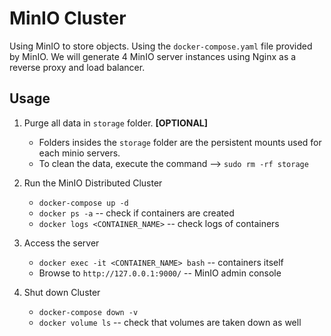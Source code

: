 # MinIO Cluster

Using MinIO to store objects. Using the `docker-compose.yaml` file provided by MinIO. We will generate 4 MinIO server 
instances using Nginx as a reverse proxy and load balancer. 

## Usage

1. Purge all data in `storage` folder. **[OPTIONAL]**
    - Folders insides the `storage` folder are the persistent mounts used for each minio servers.
    - To clean the data, execute the command --> `sudo rm -rf storage`

2. Run the MinIO Distributed Cluster
    - `docker-compose up -d`
    - `docker ps -a` -- check if containers are created
    - `docker logs <CONTAINER_NAME>` -- check logs of containers

3. Access the server
    - `docker exec -it <CONTAINER_NAME> bash`   -- containers itself
    - Browse to `http://127.0.0.1:9000/`        -- MinIO admin console

4. Shut down Cluster
    - `docker-compose down -v`
    - `docker volume ls` -- check that volumes are taken down as well
